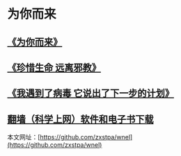 # 为你而来
## [**《为你而来》**](https://github.com/zxstpa/wnel/blob/master/wnel.md)
## [**《珍惜生命 远离邪教》**](https://github.com/zxstpa/wnel/blob/master/zxsmylxj.md)
## [**《我遇到了病毒 它说出了下一步的计划》**](https://github.com/zxstpa/wnel/blob/master/bdjh.md)
 ## [**翻墙（科学上网）软件和电子书下载**](https://github.com/zxstpa/wnel/blob/master/download.md)

本文网址：[https://github.com/zxstpa/wnel](https://github.com/zxstpa/wnel)

